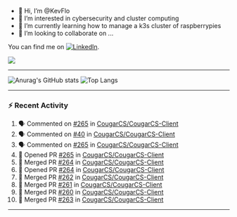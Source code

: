 - 👋 Hi, I’m @KevFlo
- 👀 I’m interested in cybersecurity and cluster computing
- 🌱 I’m currently learning how to manage a k3s cluster of raspberrypies
- 💞️ I’m looking to collaborate on ...



You can find me on [![LinkedIn][3.2]][3].

<!-- Icons -->

[3.2]: https://i.imgur.com/IwuydvD.png (LinkedIn icon without padding)

<!-- Links to your social media accounts -->

[3]: https://www.linkedin.com/in/flores-kevin/


<a>
    <img src="https://img.shields.io/badge/-Commonly%20Used%20Tools-lightgreyk ">
</a>



---

![Anurag's GitHub stats](https://github-readme-stats-kevflo.vercel.app/api?username=KevFlo&count_private=true&hide=stars&show_icons=true&theme=nord)
![Top Langs](https://github-readme-stats-kevflo.vercel.app/api/top-langs/?username=KevFlo&langs_count=5&show_icons=true&theme=nord)

---

### :zap: Recent Activity

<!--START_SECTION:activity-->
1. 🗣 Commented on [#265](https://github.com/CougarCS/CougarCS-Client/issues/265) in [CougarCS/CougarCS-Client](https://github.com/CougarCS/CougarCS-Client)
2. 🗣 Commented on [#40](https://github.com/CougarCS/CougarCS-Client/issues/40) in [CougarCS/CougarCS-Client](https://github.com/CougarCS/CougarCS-Client)
3. 🗣 Commented on [#265](https://github.com/CougarCS/CougarCS-Client/issues/265) in [CougarCS/CougarCS-Client](https://github.com/CougarCS/CougarCS-Client)
4. 💪 Opened PR [#265](https://github.com/CougarCS/CougarCS-Client/pull/265) in [CougarCS/CougarCS-Client](https://github.com/CougarCS/CougarCS-Client)
5. 🎉 Merged PR [#264](https://github.com/CougarCS/CougarCS-Client/pull/264) in [CougarCS/CougarCS-Client](https://github.com/CougarCS/CougarCS-Client)
6. 💪 Opened PR [#264](https://github.com/CougarCS/CougarCS-Client/pull/264) in [CougarCS/CougarCS-Client](https://github.com/CougarCS/CougarCS-Client)
7. 🎉 Merged PR [#262](https://github.com/CougarCS/CougarCS-Client/pull/262) in [CougarCS/CougarCS-Client](https://github.com/CougarCS/CougarCS-Client)
8. 🎉 Merged PR [#261](https://github.com/CougarCS/CougarCS-Client/pull/261) in [CougarCS/CougarCS-Client](https://github.com/CougarCS/CougarCS-Client)
9. 🎉 Merged PR [#260](https://github.com/CougarCS/CougarCS-Client/pull/260) in [CougarCS/CougarCS-Client](https://github.com/CougarCS/CougarCS-Client)
10. 🎉 Merged PR [#263](https://github.com/CougarCS/CougarCS-Client/pull/263) in [CougarCS/CougarCS-Client](https://github.com/CougarCS/CougarCS-Client)
<!--END_SECTION:activity-->

---
<!---
KevFlo/KevFlo is a ✨ special ✨ repository because its `README.md` (this file) appears on your GitHub profile.
You can click the Preview link to take a look at your changes.
--->
